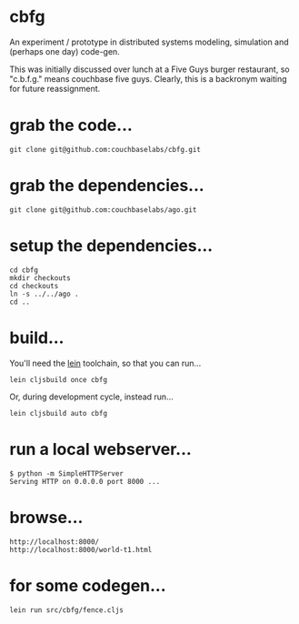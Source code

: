 cbfg
====

An experiment / prototype in distributed systems modeling,
simulation and (perhaps one day) code-gen.

This was initially discussed over lunch at a Five Guys burger
restaurant, so "c.b.f.g." means couchbase five guys.  Clearly, this is
a backronym waiting for future reassignment.

# grab the code...

    git clone git@github.com:couchbaselabs/cbfg.git

# grab the dependencies...

    git clone git@github.com:couchbaselabs/ago.git

# setup the dependencies...

    cd cbfg
    mkdir checkouts
    cd checkouts
    ln -s ../../ago .
    cd ..

# build...

You'll need the [lein](http://github.com/technomancy/leiningen)
toolchain, so that you can run...

    lein cljsbuild once cbfg

Or, during development cycle, instead run...

    lein cljsbuild auto cbfg

# run a local webserver...

    $ python -m SimpleHTTPServer
    Serving HTTP on 0.0.0.0 port 8000 ...

# browse...

    http://localhost:8000/
    http://localhost:8000/world-t1.html

# for some codegen...

    lein run src/cbfg/fence.cljs

